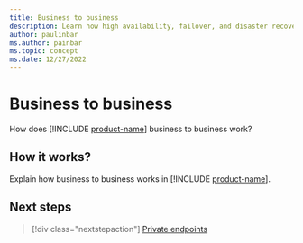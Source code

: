 ```yaml
---
title: Business to business
description: Learn how high availability, failover, and disaster recovery work in [!INCLUDE [product-name](../includes/product-name.md)].
author: paulinbar
ms.author: painbar
ms.topic: concept
ms.date: 12/27/2022
---
```


# Business to business

How does [!INCLUDE [product-name](../includes/product-name.md)] business to business work?

## How it works?

Explain how business to business works in [!INCLUDE [product-name](../includes/product-name.md)].

## Next steps

>[!div class="nextstepaction"]
>[Private endpoints](security-private-links.md)

